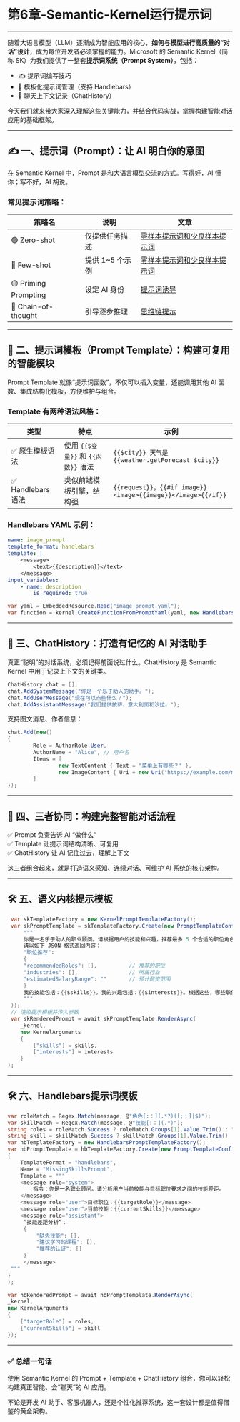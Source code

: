 # 第6章-Semantic-Kernel运行提示词

---

随着大语言模型（LLM）逐渐成为智能应用的核心，**如何与模型进行高质量的“对话”设计**，成为每位开发者必须掌握的能力。Microsoft 的 Semantic Kernel（简称 SK）为我们提供了一整套**提示词系统（Prompt System）**，包括：

- ✍️ 提示词编写技巧  
- 🧩 模板化提示词管理（支持 Handlebars）  
- 🧠 聊天上下文记录（ChatHistory）

今天我们就来带大家深入理解这些关键能力，并结合代码实战，掌握构建智能对话应用的基础框架。

---

## ✍️ 一、提示词（Prompt）：让 AI 明白你的意图

在 Semantic Kernel 中，Prompt 是和大语言模型交流的方式。写得好，AI 懂你；写不好，AI 胡说。

### 常见提示词策略：


| 策略名               | 说明               | 文章                                                             |
|----------------------|--------------------|------------------------------------------------------------------|
| 🟢 Zero-shot         | 仅提供任务描述     | [零样本提示词和少良样本提示词](https://mp.weixin.qq.com/s/2UQ3OyLTs3HuRvEqlg9rRw)                               |
| 🔵 Few-shot          | 提供 1~5 个示例    | [零样本提示词和少良样本提示词](https://mp.weixin.qq.com/s/2UQ3OyLTs3HuRvEqlg9rRw)                                |
| 🟡 Priming Prompting | 设定 AI 身份       | [提示词诱导](https://mp.weixin.qq.com/s/r-kemVIW13UkVcTbPQkx2A)                        |
| 🔴 Chain-of-thought  | 引导逐步推理       | [思维链提示](https://mp.weixin.qq.com/s/CjCsC97aT2BgYe3YxuJiHg)                          |

---

## 🧩 二、提示词模板（Prompt Template）：构建可复用的智能模块

Prompt Template 就像“提示词函数”，不仅可以插入变量，还能调用其他 AI 函数、集成结构化模板，方便维护与组合。

### Template 有两种语法风格：

| 类型               | 特点                                  | 示例                                                              |
|--------------------|---------------------------------------|-------------------------------------------------------------------|
| ✅ 原生模板语法     | 使用 `{{$变量}}` 和 `{{函数}}` 语法    | `{{$city}} 天气是 {{weather.getForecast $city}}`                  |
| ✅ Handlebars 语法 | 类似前端模板引擎，结构强              | `{{request}}，{{#if image}}<image>{{image}}</image>{{/if}}`       |


### Handlebars YAML 示例：

```yaml
name: image_prompt
template_format: handlebars
template: |
    <message>
        <text>{{description}}</text>
    </message>
input_variables:
    - name: description
        is_required: true
```

```csharp
var yaml = EmbeddedResource.Read("image_prompt.yaml");
var function = kernel.CreateFunctionFromPromptYaml(yaml, new HandlebarsPromptTemplateFactory());
```

---

## 🧠 三、ChatHistory：打造有记忆的 AI 对话助手

真正“聪明”的对话系统，必须记得前面说过什么。ChatHistory 是 Semantic Kernel 中用于记录上下文的关键类。

```csharp
ChatHistory chat = [];
chat.AddSystemMessage("你是一个乐于助人的助手。");
chat.AddUserMessage("现在可以点些什么？");
chat.AddAssistantMessage("我们提供披萨、意大利面和沙拉。");

```

支持图文消息、作者信息：

```csharp
chat.Add(new()
{
        Role = AuthorRole.User,
        AuthorName = "Alice", // 用户名
        Items = [
                new TextContent { Text = "菜单上有哪些？" },
                new ImageContent { Uri = new Uri("https://example.com/menu.jpg") } // 菜单图片链接
        ]
});

```

---

## 🧩 四、三者协同：构建完整智能对话流程

✅ Prompt 负责告诉 AI “做什么”  
✅ Template 让提示词结构清晰、可复用  
✅ ChatHistory 让 AI 记住过去，理解上下文

这三者组合起来，就是打造语义感知、连续对话、可维护 AI 系统的核心架构。

---

## 🛠️ 五、语义内核提示模板

```csharp
 var skTemplateFactory = new KernelPromptTemplateFactory();
 var skPromptTemplate = skTemplateFactory.Create(new PromptTemplateConfig(
     """
     你是一名乐于助人的职业顾问。请根据用户的技能和兴趣，推荐最多 5 个合适的职位角色。
     请以如下 JSON 格式返回内容：
     "职位推荐":
     {
     "recommendedRoles": [],          // 推荐的职位
     "industries": [],                // 所属行业
     "estimatedSalaryRange": ""       // 预计薪资范围
     }
     我的技能包括：{{$skills}}。我的兴趣包括：{{$interests}}。根据这些，哪些职位适合我？
     """
 ));
 // 渲染提示模板并传入参数
 var skRenderedPrompt = await skPromptTemplate.RenderAsync(
    _kernel,
    new KernelArguments
    {
        ["skills"] = skills,
        ["interests"] = interests
    }
);
```

----

## 🛠️ 六、Handlebars提示词模板

```csharp
var roleMatch = Regex.Match(message, @"角色[:：](.*?)([;；]|$)");
var skillMatch = Regex.Match(message, @"技能[:：](.*)");
string roles = roleMatch.Success ? roleMatch.Groups[1].Value.Trim() : "";
string skill = skillMatch.Success ? skillMatch.Groups[1].Value.Trim() : "";
var hbTemplateFactory = new HandlebarsPromptTemplateFactory();
var hbPromptTemplate = hbTemplateFactory.Create(new PromptTemplateConfig()
{
    TemplateFormat = "handlebars",
    Name = "MissingSkillsPrompt",
    Template = """
    <message role="system">
        指令：你是一名职业顾问。请分析用户当前技能与目标职位要求之间的技能差距。
    </message>         
    <message role="user">目标职位：{{targetRole}}</message>
    <message role="user">当前技能：{{currentSkills}}</message>
    <message role="assistant">
     “技能差距分析”：
     {
         "缺失技能": [],
         "建议学习的课程": [],
         "推荐的认证": []
     }
     </message>
 """
}
);

var hbRenderedPrompt = await hbPromptTemplate.RenderAsync(
_kernel,
new KernelArguments
{
    ["targetRole"] = roles,
    ["currentSkills"] = skill
});
```

----
### ✅ 总结一句话

使用 Semantic Kernel 的 Prompt + Template + ChatHistory 组合，你可以轻松构建真正智能、会“聊天”的 AI 应用。

不论是开发 AI 助手、客服机器人，还是个性化推荐系统，这一套设计都是值得借鉴的黄金架构。
